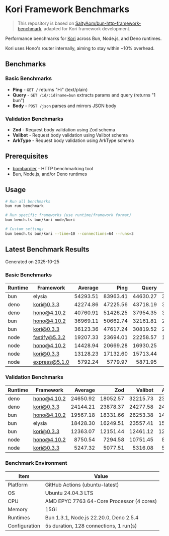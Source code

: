 # Kori Framework Benchmarks

> This repository is based on [SaltyAom/bun-http-framework-benchmark](https://github.com/SaltyAom/bun-http-framework-benchmark), adapted for Kori framework development.

Performance benchmarks for [Kori](https://github.com/bufferings/kori) across Bun, Node.js, and Deno runtimes.

Kori uses Hono's router internally, aiming to stay within ~10% overhead.

## Benchmarks

### Basic Benchmarks
- **Ping** - `GET /` returns "Hi" (text/plain)
- **Query** - `GET /id/:id?name=bun` extracts params and query (returns "1 bun")
- **Body** - `POST /json` parses and mirrors JSON body

### Validation Benchmarks
- **Zod** - Request body validation using Zod schema
- **Valibot** - Request body validation using Valibot schema
- **ArkType** - Request body validation using ArkType schema

## Prerequisites

- [bombardier](https://github.com/codesenberg/bombardier) - HTTP benchmarking tool
- Bun, Node.js, and/or Deno runtimes

## Usage

```bash
# Run all benchmarks
bun run benchmark

# Run specific frameworks (use runtime/framework format)
bun bench.ts bun/kori node/kori

# Custom settings
bun bench.ts bun/kori --time=10 --connections=64 --runs=3
```

<!-- START BENCHMARK RESULTS -->

## Latest Benchmark Results

Generated on 2025-10-25


### Basic Benchmarks

| Runtime | Framework        |    Average |       Ping |      Query |       Body |
| ------- | ---------------- | ---------: | ---------: | ---------: | ---------: |
| bun     | elysia           |   54293.51 |   83963.41 |   44630.27 |   34286.85 |
| deno    | kori@0.3.3       |   42274.86 |   47225.56 |   43718.19 |   35880.83 |
| deno    | hono@4.10.2      |   40760.91 |   51426.25 |   37954.35 |   32902.12 |
| bun     | hono@4.10.2      |   36969.11 |   50662.74 |   32161.81 |   28082.78 |
| bun     | kori@0.3.3       |   36123.36 |   47617.24 |   30819.52 |   29933.32 |
| node    | fastify@5.3.2    |   19207.33 |   23694.01 |   22258.57 |   11669.40 |
| node    | hono@4.10.2      |   14428.94 |   20669.28 |   16930.25 |    5687.30 |
| node    | kori@0.3.3       |   13128.23 |   17132.60 |   15713.44 |    6538.65 |
| node    | express@5.1.0    |    5792.24 |    5779.97 |    5871.95 |    5724.80 |

### Validation Benchmarks

| Runtime | Framework        |    Average |        Zod |    Valibot |    ArkType |
| ------- | ---------------- | ---------: | ---------: | ---------: | ---------: |
| deno    | hono@4.10.2      |   24650.92 |   18052.57 |   32215.73 |   23684.47 |
| deno    | kori@0.3.3       |   24144.21 |   23878.37 |   24277.58 |   24276.68 |
| bun     | hono@4.10.2      |   19567.18 |   18331.66 |   26253.38 |   14116.49 |
| bun     | elysia           |   18428.30 |   16249.51 |   23557.41 |   15477.99 |
| bun     | kori@0.3.3       |   12363.07 |   12151.44 |   12461.12 |   12476.64 |
| node    | hono@4.10.2      |    8750.54 |    7294.58 |   10751.45 |    8205.58 |
| node    | kori@0.3.3       |    5247.32 |    5077.51 |    5316.08 |    5348.37 |

### Benchmark Environment

| Item | Value |
|---|---|
| Platform | GitHub Actions (ubuntu-latest) |
| OS | Ubuntu 24.04.3 LTS |
| CPU | AMD EPYC 7763 64-Core Processor (4 cores) |
| Memory | 15Gi |
| Runtimes | Bun 1.3.1, Node.js 22.20.0, Deno 2.5.4 |
| Configuration | 5s duration, 128 connections, 1 run(s) |

<!-- END BENCHMARK RESULTS -->
